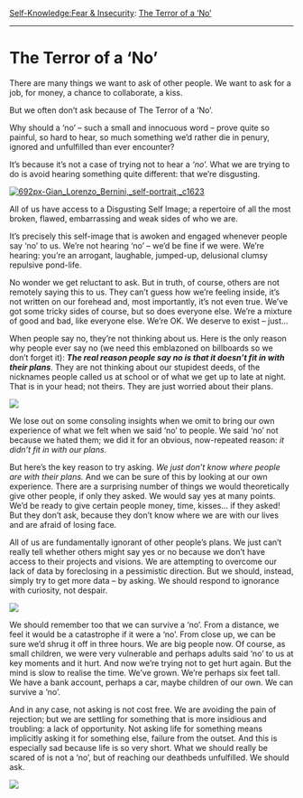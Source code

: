 [Self-Knowledge:](https://www.theschooloflife.com/thebookoflife/category/self-knowledge/)[Fear & Insecurity](https://www.theschooloflife.com/thebookoflife/category/self-knowledge/fear-insecurity/): [The Terror of a ‘No’](https://www.theschooloflife.com/thebookoflife/the-terror-of-a-no/)

* * *

# The Terror of a ‘No’

There are many things we want to ask of other people. We want to ask for a job, for money, a chance to collaborate, a kiss.

But we often don’t ask because of The Terror of a ‘No’.

Why should a ‘no’ – such a small and innocuous word – prove quite so painful, so hard to hear, so much something we’d rather die in penury, ignored and unfulfilled than ever encounter?

It’s because it’s not a case of trying not to hear a _‘no_’. What we are trying to do is avoid hearing something quite different: that we’re disgusting.

[![692px-Gian_Lorenzo_Bernini,_self-portrait,_c1623](https://www.theschooloflife.com/thebookoflife/wp-content/uploads/2017/01/692px-Gian_Lorenzo_Bernini_self-portrait_c1623.jpg)](http://www.thebookoflife.org/wp-content/uploads/2017/01/692px-Gian_Lorenzo_Bernini_self-portrait_c1623.jpg)

All of us have access to a Disgusting Self Image; a repertoire of all the most broken, flawed, embarrassing and weak sides of who we are.

It’s precisely this self-image that is awoken and engaged whenever people say ‘no’ to us. We’re not hearing ‘no’ – we’d be fine if we were. We’re hearing: you’re an arrogant, laughable, jumped-up, delusional clumsy repulsive pond-life.

No wonder we get reluctant to ask. But in truth, of course, others are not remotely saying this to us. They can’t guess how we’re feeling inside, it’s not written on our forehead and, most importantly, it’s not even true. We’ve got some tricky sides of course, but so does everyone else. We’re a mixture of good and bad, like everyone else. We’re OK. We deserve to exist – just…

When people say no, they’re not thinking about us. Here is the only reason why people ever say no (we need this emblazoned on billboards so we don’t forget it): **_The real reason people say no is that it doesn’t fit in with their plans_**. They are not thinking about our stupidest deeds, of the nicknames people called us at school or of what we get up to late at night. That is in your head; not theirs. They are just worried about their plans.

![](https://www.theschooloflife.com/thebookoflife/wp-content/uploads/2017/01/Hoerle_Zeitgenossen-2-1024x619.jpg)

We lose out on some consoling insights when&nbsp;we omit to&nbsp;bring our own experience of what we felt when we said ‘no’ to people. We said ‘no’ not because we hated them; we did it for an obvious, now-repeated reason: _it didn’t fit in with our plans_.

But here’s the key reason to try asking. _We just don’t know where people are with their plans._ And we can be sure of this by looking at our own experience. There are a surprising number of things we would theoretically give other people, if only they asked. We would say yes at many points. We’d be ready to give certain people money, time, kisses… if they asked! But they&nbsp;don’t ask, because they don’t know where we are with our lives and are afraid of losing face.

All of us are fundamentally ignorant of other people’s plans. We just can’t really tell whether others might say yes or no because we don’t have access to their projects and visions. We are attempting to overcome our lack of data by foreclosing in a pessimistic direction. But we should, instead, simply try to get more data – by asking. We should respond to ignorance with curiosity, not despair.

![](https://www.theschooloflife.com/thebookoflife/wp-content/uploads/2017/01/August_Macke_032-1024x679.jpg)

We should remember too that we can survive a ‘no’. From a distance, we feel it would be a catastrophe if it were a ‘no’. From close up, we can be sure we’d shrug it off in three hours. We are big people now. Of course, as small children, we were very vulnerable and perhaps adults said ‘no’ to us at key moments and it hurt. And now we’re trying not to get hurt again. But the mind is slow to realise the time. We’ve grown. We’re perhaps six feet tall. We have a bank account, perhaps a car, maybe children of our own. We can survive a ‘no’.

And in any case, not asking is not cost free. We are avoiding the pain of rejection; but we are settling for something that is more insidious and troubling: a lack of opportunity. Not asking life for something means implicitly asking it for something else, failure from the outset. And this is especially sad because life is so very short. What we should really be scared of is not a ‘no’, but of reaching our deathbeds unfulfilled. We should ask.

[![](https://img.youtube.com/vi/sswopsUW1mQ/0.jpg)](https://www.youtube.com/embed/sswopsUW1mQ '')
